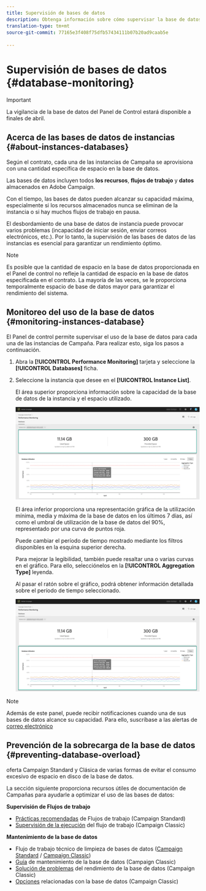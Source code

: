 ```yaml
---
title: Supervisión de bases de datos
description: Obtenga información sobre cómo supervisar la base de datos de Campañas en el Panel de control
translation-type: tm+mt
source-git-commit: 77165e3f408f75dfb57434111b07b20ad9caab5e

---
```



# Supervisión de bases de datos {#database-monitoring}

>[!IMPORTANT]
>
>La vigilancia de la base de datos del Panel de Control estará disponible a finales de abril.

## Acerca de las bases de datos de instancias {#about-instances-databases}

Según el contrato, cada una de las instancias de Campaña se aprovisiona con una cantidad específica de espacio en la base de datos.

Las bases de datos incluyen todos **los recursos**, **flujos de trabajo** y **datos** almacenados en Adobe Campaign.

Con el tiempo, las bases de datos pueden alcanzar su capacidad máxima, especialmente si los recursos almacenados nunca se eliminan de la instancia o si hay muchos flujos de trabajo en pausa.

El desbordamiento de una base de datos de instancia puede provocar varios problemas (incapacidad de iniciar sesión, enviar correos electrónicos, etc.). Por lo tanto, la supervisión de las bases de datos de las instancias es esencial para garantizar un rendimiento óptimo.

>[!NOTE]
>
>Es posible que la cantidad de espacio en la base de datos proporcionada en el Panel de control no refleje la cantidad de espacio en la base de datos especificada en el contrato. La mayoría de las veces, se le proporciona temporalmente espacio de base de datos mayor para garantizar el rendimiento del sistema.

## Monitoreo del uso de la base de datos {#monitoring-instances-database}

El Panel de control permite supervisar el uso de la base de datos para cada una de las instancias de Campaña. Para realizar esto, siga los pasos a continuación.

1. Abra la **[!UICONTROL Performance Monitoring]** tarjeta y seleccione la **[!UICONTROL Databases]** ficha.

1. Seleccione la instancia que desee en el **[!UICONTROL Instance List]**.

   El área superior proporciona información sobre la capacidad de la base de datos de la instancia y el espacio utilizado.

   ![](assets/databases_dashboard.png)

   El área inferior proporciona una representación gráfica de la utilización mínima, media y máxima de la base de datos en los últimos 7 días, así como el umbral de utilización de la base de datos del 90%, representado por una curva de puntos roja.

   Puede cambiar el período de tiempo mostrado mediante los filtros disponibles en la esquina superior derecha.

   Para mejorar la legibilidad, también puede resaltar una o varias curvas en el gráfico. Para ello, selecciónelos en la **[!UICONTROL Aggregation Type]** leyenda.

   Al pasar el ratón sobre el gráfico, podrá obtener información detallada sobre el período de tiempo seleccionado.

   ![](assets/databases_dashboard_detail.png)

>[!NOTE]
>
>Además de este panel, puede recibir notificaciones cuando una de sus bases de datos alcance su capacidad. Para ello, suscríbase a las alertas de [correo electrónico](../../performance-monitoring/using/email-alerting.md)

## Prevención de la sobrecarga de la base de datos {#preventing-database-overload}

oferta Campaign Standard y Clásica de varias formas de evitar el consumo excesivo de espacio en disco de la base de datos.

La sección siguiente proporciona recursos útiles de documentación de Campañas para ayudarle a optimizar el uso de las bases de datos:

**Supervisión de Flujos de trabajo**

* [Prácticas recomendadas](https://docs.adobe.com/content/help/en/campaign-standard/using/managing-processes-and-data/workflow-general-operation/best-practices-workflows.html) de Flujos de trabajo (Campaign Standard)
* [Supervisión de la ejecución](https://docs.adobe.com/help/en/campaign-classic/using/automating-with-workflows/monitoring-workflows/monitoring-workflow-execution.html) del flujo de trabajo (Campaign Classic)

**Mantenimiento de la base de datos**

* Flujo de trabajo técnico de limpieza de bases de datos ([Campaign Standard](https://docs.adobe.com/help/en/campaign-standard/using/administrating/application-settings/technical-workflows.html#list-of-technical-workflows) / [Campaign Classic](https://docs.adobe.com/help/en/campaign-classic/using/monitoring-campaign-classic/data-processing/database-cleanup-workflow.html))
* [Guía](https://docs.adobe.com/content/help/en/campaign-classic/using/monitoring-campaign-classic/database-maintenance/recommendations.html) de mantenimiento de la base de datos (Campaign Classic)
* [Solución de problemas](https://docs.adobe.com/content/help/en/campaign-classic/using/monitoring-campaign-classic/troubleshooting/database-performances.html) del rendimiento de la base de datos (Campaign Classic)
* [Opciones](https://docs.adobe.com/help/en/campaign-classic/using/installing-campaign-classic/appendices/configuring-campaign-options.html#database) relacionadas con la base de datos (Campaign Classic)
